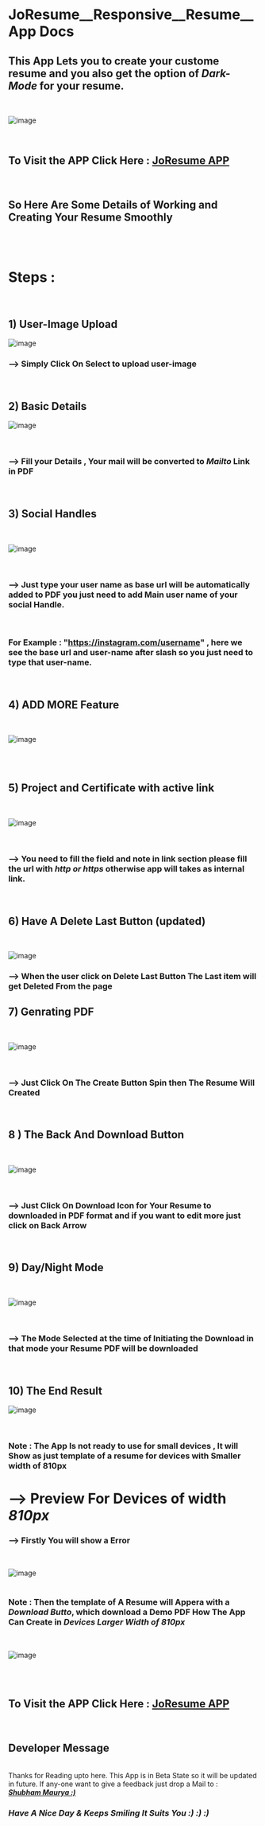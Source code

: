 # JoResume__Responsive__Resume__App Docs


 
 ## This App Lets you to create your custome resume and you also get the option of <i><b>Dark-Mode</i></b> for your resume.<br>
 
 <br>
 
 ![image](https://user-images.githubusercontent.com/65014926/188300526-3df6adfe-ece0-4846-ba6d-0ba15e72387b.png)
 
 
<br>

## To Visit the APP Click Here : <a href = "https://shubham996633.github.io/JoResume__Responsive__Resume__App/">JoResume APP</a> 

<br>

## So Here Are Some Details of Working and Creating Your Resume Smoothly 

<br><br>

# Steps : 

<br>

## 1) User-Image Upload

![image](https://user-images.githubusercontent.com/65014926/188303483-e2737b99-b7ad-4fe3-9a1a-7006b695c88a.png)

### --> Simply Click On Select to upload user-image

<br>

## 2) Basic Details

![image](https://user-images.githubusercontent.com/65014926/188303490-2730ec93-1266-4da3-891b-3ced59f04d3a.png)

<br>

### --> Fill your Details , Your mail will be converted to <i>Mailto</i> Link in PDF

<br>

## 3) Social Handles

<br>

![image](https://user-images.githubusercontent.com/65014926/188303553-5e81f9dc-547f-47f5-a953-57d752030b0c.png)

<br>

### --> Just type your user name as base url will be automatically added to PDF you just need to add Main user name of your social Handle.  

<br> 

   ### For Example : "https://instagram.com/username" ,  here we see the base url and user-name after slash so you just need to type that user-name.

<br>

## 4) ADD MORE Feature 

<br>

![image](https://user-images.githubusercontent.com/65014926/188303679-c8a050bd-6a89-411f-81f2-165de43213a3.png)

<br>


 
 <br>

## 5) Project and Certificate with active link

<br>


![image](https://user-images.githubusercontent.com/65014926/188303797-98394d83-4663-4502-9336-cf334a005ff9.png)

<br>

### --> You need to fill the field and note in link section please fill the url with <i>http or https</i> otherwise app will takes as internal link.

<br>

## 6) Have A Delete Last Button (updated)

<br>

![image](https://user-images.githubusercontent.com/65014926/194698946-ddd7192d-caa7-4007-8c3e-45d5ee5d8ddd.png)


### --> When the user click on Delete Last Button The Last item will get Deleted From the page 

## 7) Genrating PDF

<br>

![image](https://user-images.githubusercontent.com/65014926/188303839-629326a2-c575-431f-9ca7-bda99203a885.png)

<br>

### --> Just Click On The Create Button Spin then The Resume Will Created 

<br>

## 8 ) The Back And Download Button

<br>

![image](https://user-images.githubusercontent.com/65014926/188303861-66729e5d-70e3-46a5-82c7-b28d1b31c381.png)

<br>

### --> Just Click On Download Icon for Your Resume to downloaded in PDF format and if you want to edit more just click on Back Arrow 

<br>

## 9) Day/Night Mode

<br>

![image](https://user-images.githubusercontent.com/65014926/188303861-66729e5d-70e3-46a5-82c7-b28d1b31c381.png)

<br>


### --> The Mode Selected at the time of Initiating the Download in that mode your Resume PDF will be downloaded 


<br>

## 10) The End Result

![image](https://user-images.githubusercontent.com/65014926/188302248-bc033a0d-f2d2-43f8-abb7-df8a9d9485bf.png)

<br>
 
### Note : The App Is not ready to use for small devices , It will Show as just template of a resume for devices with Smaller width of 810px
 
 
# --> Preview For Devices of width <b><i> 810px </i></b>

### --> Firstly You will show a Error 
<br>

![image](https://user-images.githubusercontent.com/65014926/188302591-158f88b4-6503-4532-bdd9-31c68e1c9220.png)
<br>
<br>

### Note : Then the template of A Resume will Appera with a <i><b>Download Butto</i></b>, which download a Demo PDF How The App Can Create in <i><b>Devices Larger Width of 810px</i></b>
<br>

![image](https://user-images.githubusercontent.com/65014926/188302685-91f741da-500c-43ba-9886-3afbb4947970.png)
<br>
<br>

<br>

## To Visit the APP Click Here : <a href = "https://shubham996633.github.io/JoResume__Responsive__Resume__App/">JoResume APP</a> 

<br>

## Developer Message 
<br>
 Thanks for Reading upto here. This App is in Beta State so it will be updated in future. If any-one want to give a feedback just drop a 
 Mail to : <a href ="mailto:shubhammaurya996633+work@gmail.com"> <br><i><b> Shubham Maurya :)</i></b> </a>
 
 ### <i><b>Have A Nice Day & Keeps Smiling It Suits You :) :) :)</i></b>

